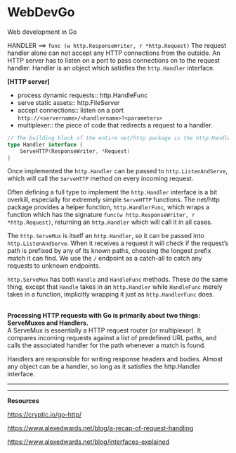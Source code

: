 # WebDevGo
Web development in Go


HANDLER ==> `func (w http.ResponseWriter, r *http.Request)`
The request handler alone can not accept any HTTP connections from the outside. An HTTP server has to listen on a port to pass connections on to the request handler. Handler is an object which satisfies the `http.Handler` interface.<br>

**[HTTP server]**
* process dynamic requests:: http.HandleFunc
* serve static assets:: http.FileServer
* accept connections:: listen on a port
`http://<servername>/<handlername>?<parameters>`
* multiplexer:: the piece of code that redirects a request to a handler.


```go
// The building block of the entire net/http package is the http.Handler interface
type Handler interface {
	ServeHTTP(ResponseWriter, *Request)
}
```

Once implemented the `http.Handler` can be passed to `http.ListenAndServe`, which will call the `ServeHTTP` method on every incoming request.

Often defining a full type to implement the `http.Handler` interface is a bit overkill, especially for extremely simple `ServeHTTP` functions. The net/http package provides a helper function, `http.HandlerFunc`, which wraps a function which has the signature `func(w http.ResponseWriter, r *http.Request)`, returning an `http.Handler` which will call it in all cases.

The `http.ServeMux` is itself an `http.Handler`, so it can be passed into `http.ListenAndServe`. When it receives a request it will check if the request’s path is prefixed by any of its known paths, choosing the longest prefix match it can find. We use the `/` endpoint as a catch-all to catch any requests to unknown endpoints.

`http.ServeMux` has both `Handle` and `HandleFunc` methods. These do the same thing, except that `Handle` takes in an `http.Handler` while `HandleFunc` merely takes in a function, implicitly wrapping it just as `http.HandlerFunc` does.
<br><br>

**Processing HTTP requests with Go is primarily about two things: ServeMuxes and Handlers.**<br>
A ServeMux is essentially a HTTP request router (or multiplexor). It compares incoming requests against a list of predefined URL paths, and calls the associated handler for the path whenever a match is found.

Handlers are responsible for writing response headers and bodies. Almost any object can be a handler, so long as it satisfies the http.Handler interface. 


<hr><hr>


**Resources**

https://cryptic.io/go-http/

https://www.alexedwards.net/blog/a-recap-of-request-handling

https://www.alexedwards.net/blog/interfaces-explained
